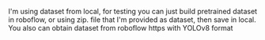 I'm using dataset from local, 
for testing you can just build pretrained dataset in roboflow, or using zip. file that I'm provided as dataset, then save in local.
You also can obtain dataset from roboflow https with YOLOv8 format
